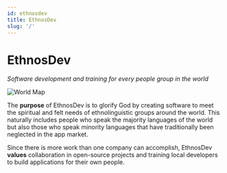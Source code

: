 ```yaml
---
id: ethnosdev
title: EthnosDev
slug: '/'
---
```


# EthnosDev

_Software development and training for every people group in the world_

![World Map](/img/worldmap.jpg)

The **purpose** of EthnosDev is to glorify God by creating software to meet the spiritual and felt needs of ethnolinguistic groups around the world. This naturally includes people who speak the majority languages of the world but also those who speak minority languages that have traditionally been neglected in the app market. 

Since there is more work than one company can accomplish, EthnosDev **values** collaboration in open-source projects and training local developers to build applications for their own people.
